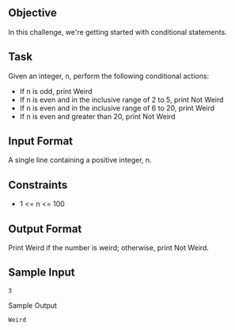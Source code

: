 ## Objective 
In this challenge, we're getting started with conditional statements.

## Task
Given an integer, n, perform the following conditional actions:

* If n is odd, print Weird
* If n is even and in the inclusive range of 2 to 5, print Not Weird
* If n is even and in the inclusive range of 6 to 20, print Weird
* If n is even and greater than 20, print Not Weird

## Input Format
A single line containing a positive integer, n.

## Constraints

* 1 <= n <= 100

## Output Format
Print Weird if the number is weird; otherwise, print Not Weird.

## Sample Input 
```
3
```
Sample Output 
```
Weird
```
